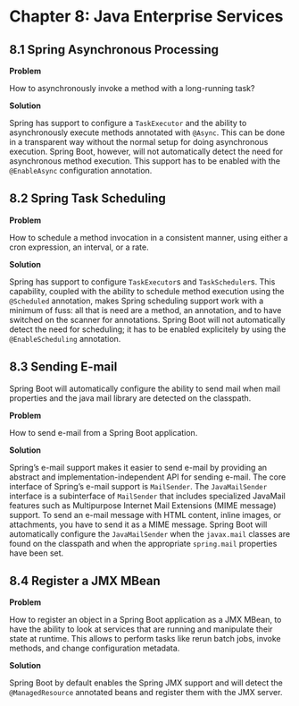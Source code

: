 # Chapter 8: Java Enterprise Services

## 8.1 Spring Asynchronous Processing

**Problem**

How to asynchronously invoke a method with a long-running task?

**Solution**

Spring has support to configure a `TaskExecutor` and the ability to asynchronously execute methods annotated with `@Async`. This can be done in a transparent way without the normal setup for doing asynchronous execution. Spring Boot, however, will not automatically detect the need for asynchronous method execution. This support has to be enabled with the `@EnableAsync` configuration annotation.

## 8.2 Spring Task Scheduling

**Problem**

How to schedule a method invocation in a consistent manner, using either a cron expression, an interval, or a rate.

**Solution**

Spring has support to configure `TaskExecutor`s and `TaskScheduler`s. This capability, coupled with the ability to schedule method execution using the `@Scheduled` annotation, makes Spring scheduling support work with a minimum of fuss: all that is need are a method, an annotation, and to have switched on the scanner for annotations. Spring Boot will not automatically detect the need for scheduling; it has to be enabled explicitely by using the `@EnableScheduling` annotation.

## 8.3 Sending E-mail

Spring Boot will automatically configure the ability to send mail when mail properties and the java mail library are detected on the classpath.

**Problem**

How to send e-mail from a Spring Boot application.

**Solution**

Spring’s e-mail support makes it easier to send e-mail by providing an abstract and implementation-independent API for sending e-mail. The core interface of Spring’s e-mail support is `MailSender`. The `JavaMailSender` interface is a subinterface of `MailSender` that includes specialized JavaMail features such as Multipurpose Internet Mail Extensions (MIME message) support. To send an e-mail message with HTML content, inline images, or attachments, you have to send it as a MIME message. Spring Boot will automatically configure the `JavaMailSender` when the `javax.mail` classes are found on the classpath and when the appropriate `spring.mail` properties have been set.

## 8.4 Register a JMX MBean

**Problem**

How to register an object in a Spring Boot application as a JMX MBean, to have the ability to look at services that are running and manipulate their state at runtime. This allows to perform tasks like rerun batch jobs, invoke methods, and change
configuration metadata.

**Solution**

Spring Boot by default enables the Spring JMX support and will detect the `@ManagedResource` annotated beans and register them with the JMX server.
